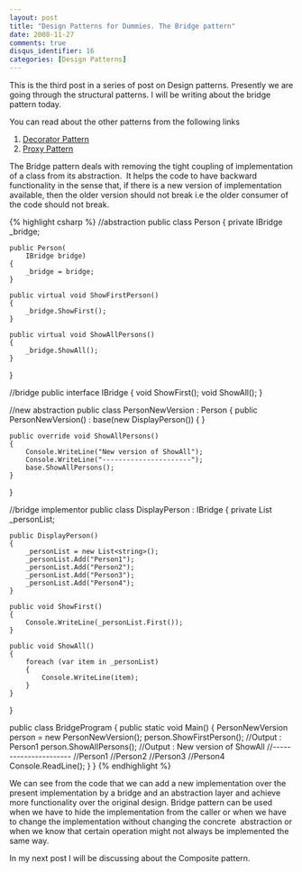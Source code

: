 ```yaml
---
layout: post
title: "Design Patterns for Dummies. The Bridge pattern"
date: 2008-11-27
comments: true
disqus_identifier: 16
categories: [Design Patterns]
---
```

This is the third post in a series of post on Design patterns. Presently
we are going through the structural patterns. I will be writing about
the bridge pattern today.

You can read about the other patterns from the following links

1.  [Decorator
    Pattern](/2008/11/17/Design-Patterns-for-Dummies.-The-Decorator-Pattern/)
2.  [Proxy
    Pattern](/2008/11/24/Design-Patterns-for-Dummies.-The-Proxy-Pattern/)

The Bridge pattern deals with removing the tight coupling of
implementation of a class from its abstraction.  It helps the code to
have backward functionality in the sense that, if there is a new version
of implementation available, then the older version should not break i.e
the older consumer of the code should not break.

{% highlight csharp %}
//abstraction
public class Person
{
    private IBridge _bridge;

    public Person(
        IBridge bridge)
    {
        _bridge = bridge;
    }

    public virtual void ShowFirstPerson()
    {
        _bridge.ShowFirst();
    }

    public virtual void ShowAllPersons()
    {
        _bridge.ShowAll();
    }
}

//bridge
public interface IBridge
{
    void ShowFirst();
    void ShowAll();
}

//new abstraction
public class PersonNewVersion : Person
{
    public PersonNewVersion() : base(new DisplayPerson())
    {
    }

    public override void ShowAllPersons()
    {
        Console.WriteLine("New version of ShowAll");
        Console.WriteLine("----------------------");
        base.ShowAllPersons();
    }
}


//bridge implementor
public class DisplayPerson : IBridge
{
    private List<string> _personList;

    public DisplayPerson()
    {
        _personList = new List<string>();
        _personList.Add("Person1");
        _personList.Add("Person2");
        _personList.Add("Person3");
        _personList.Add("Person4");
    }

    public void ShowFirst()
    {
        Console.WriteLine(_personList.First());
    }

    public void ShowAll()
    {
        foreach (var item in _personList)
        {
            Console.WriteLine(item);
        }
    }
}

public class BridgeProgram
{
    public static void Main()
    {
        PersonNewVersion person = new PersonNewVersion();
        person.ShowFirstPerson(); //Output : Person1
        person.ShowAllPersons(); 
        //Output : New version of ShowAll
        //----------------------
        //Person1
        //Person2
        //Person3
        //Person4
        Console.ReadLine();
    }
}
{% endhighlight %}

We can see from the code that we can add a new implementation over the
present implementation by a bridge and an abstraction layer and achieve
more functionality over the original design. Bridge pattern can be used
when we have to hide the implementation from the caller or when we have
to change the implementation without changing the concrete  abstraction
or when we know that certain operation might not always be implemented
the same way.

In my next post I will be discussing about the Composite pattern.

